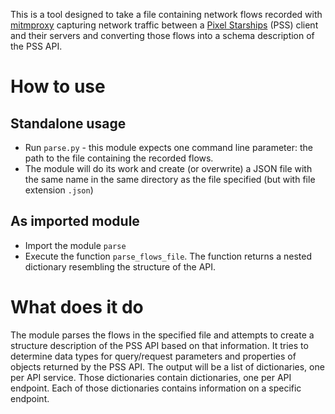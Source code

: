 This is a tool designed to take a file containing network flows recorded with [mitmproxy](https://mitmproxy.org/) capturing network traffic between a [Pixel Starships](https://pixelstarships.com/) (PSS) client and their servers and converting those flows into a schema description of the PSS API.

# How to use

## Standalone usage

- Run `parse.py` - this module expects one command line parameter: the path to the file containing the recorded flows.
- The module will do its work and create (or overwrite) a JSON file with the same name in the same directory as the file specified (but with file extension `.json`)


## As imported module

- Import the module `parse`
- Execute the function `parse_flows_file`. The function returns a nested dictionary resembling the structure of the API.


# What does it do

The module parses the flows in the specified file and attempts to create a structure description of the PSS API based on that information. It tries to determine data types for query/request parameters and properties of objects returned by the PSS API. The output will be a list of dictionaries, one per API service. Those dictionaries contain dictionaries, one per API endpoint. Each of those dictionaries contains information on a specific endpoint.